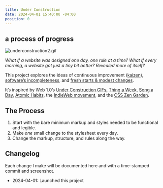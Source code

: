 ```yaml
---
title: Under Construction
date: 2024-04-01 15:40:00 -04:00
position: 0
---
```


## a process of progress

![underconstruction2.gif](/uploads/underconstruction2.gif)

_What if a website was designed one day, one rule at a time? What if every morning, a website got just a tiny bit better? Revealed more of itself?_

This project explores the ideas of continuous improvement ([kaizen](https://en.wikipedia.org/wiki/Kaizen)), [software’s incompleteness](https://media.defense.gov/2019/May/01/2002126690/-1/-1/0/SWAP%20EXECUTIVE%20SUMMARY.PDF), and [fresh starts & modest changes](http://www.43folders.com/topics/fresh-starts-modest-changes).

It’s inspired by Web 1.0’s [Under Construction GIFs](http://textfiles.com/underconstruction/), [Thing a Week](https://en.wikipedia.org/wiki/Thing_a_Week), [Song a Day](https://songaday.world), [Atomic Habits](https://jamesclear.com/atomic-habits), the [IndieWeb movement](https://indieweb.org), and the [CSS Zen Garden](https://csszengarden.com).

## The Process

1. Start with the bare minimum markup and styles needed to be functional and legible.
2. Make *one* small change to the stylesheet every day.
3. Change the markup, structure, and rules along the way.

## Changelog

Each change I make will be documented here and with a time-stamped commit and screenshot.

- 2024-04-01: Launched this project